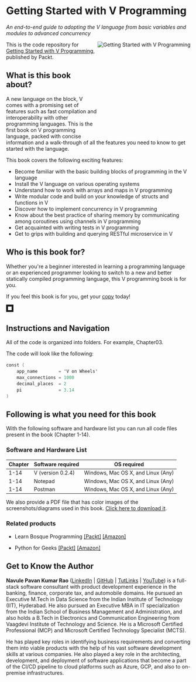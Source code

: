 # Getting Started with V Programming

*An end-to-end guide to adopting the V language from basic variables and modules to advanced concurrency*

<a href="https://www.packtpub.com/product/getting-started-with-v-programming/9781839213434?utm_source=github&utm_medium=repository&utm_campaign=9781839213434"><img src="https://static.packt-cdn.com/products/9781839213434/cover/smaller" alt="Getting Started with V Programming " height="256px" align="right"></a>

This is the code repository for [Getting Started with V Programming](https://www.packtpub.com/product/getting-started-with-v-programming/9781839213434?utm_source=github&utm_medium=repository&utm_campaign=9781839213434), published by Packt.

## What is this book about?

A new language on the block, V comes with a promising set of features such as fast compilation and interoperability with other programming languages. This is the first book on V programming language, packed with concise information and a walk-through of all the features you need to know to get started with the language.

This book covers the following exciting features:

* Become familiar with the basic building blocks of programming in the V language
* Install the V language on various operating systems
* Understand how to work with arrays and maps in V programming
* Write modular code and build on your knowledge of structs and functions in V
* Discover how to implement concurrency in V programming
* Know about the best practice of sharing memory by communicating among coroutines using channels in V programming
* Get acquainted with writing tests in V programming
* Get to grips with building and querying RESTful microservice in V

## Who is this book for?

Whether you're a beginner interested in learning a programming language or an experienced programmer looking to switch to a new and better statically compiled programming language, this V programming book is for you.

If you feel this book is for you, get your [copy](https://www.amazon.com/dp/1839213434) today!

<a href="https://www.packtpub.com/?utm_source=github&utm_medium=banner&utm_campaign=GitHubBanner"><img src="https://raw.githubusercontent.com/PacktPublishing/GitHub/master/GitHub.png" alt="https://www.packtpub.com/" border="5" /></a>

## Instructions and Navigation

All of the code is organized into folders. For example, Chapter03.

The code will look like the following:

```v
const (
    app_name        = 'V on Wheels'
    max_connections = 1000
    decimal_places  = 2
    pi              = 3.14
)
```

## Following is what you need for this book

With the following software and hardware list you can run all code files present in the book (Chapter 1-14).

### Software and Hardware List

| Chapter | Software required | OS required |
| -------- | ------------------------------------ | ----------------------------------- |
| 1-14 | V (version 0.2.4) | Windows, Mac OS X, and Linux (Any) |
| 1-14 | Notepad | Windows, Mac OS X, and Linux (Any) |
| 1-14 | Postman | Windows, Mac OS X, and Linux (Any) |

We also provide a PDF file that has color images of the screenshots/diagrams used in this book. [Click here to download it](https://static.packt-cdn.com/downloads/9781839213434_ColorImages.pdf).

### Related products

* Learn Bosque Programming  [[Packt]](https://www.packtpub.com/product/learn-bosque-programming/9781839211973?utm_source=github&utm_medium=repository&utm_campaign=9781839211973) [[Amazon]](https://www.amazon.com/dp/1839211970)

* Python for Geeks  [[Packt]](https://www.packtpub.com/product/python-for-geeks/9781801070119?utm_source=github&utm_medium=repository&utm_campaign=9781801070119) [[Amazon]](https://www.amazon.com/dp/1801070113)

## Get to Know the Author

**Navule Pavan Kumar Rao** ([LinkedIn](https://www.linkedin.com/in/navule/) | [GitHub](https://www.github.com/windson) | [TutLinks](https://www.tutlinks.com) | [YouTube](https://www.youtube.com/tutlinks?sub_confirmation=1)) is a full-stack software consultant with product development experience in the banking, finance, corporate tax, and automobile domains. He pursued an Executive M.Tech in Data Science from the Indian Institute of Technology (IIT), Hyderabad. He also pursued an Executive MBA in IT specialization from the Indian School of Business Management and Administration, and also holds a B.Tech in Electronics and Communication Engineering from Vaagdevi Institute of Technology and Science. He is a Microsoft Certified Professional (MCP) and Microsoft Certified Technology Specialist (MCTS).

He has played key roles in identifying business requirements and converting them into viable products with the help of his vast software development skills at various companies. He also played a key role in the architecting, development, and deployment of software applications that become a part of the CI/CD pipeline to cloud platforms such as Azure, GCP, and also to on-premise infrastructures.
